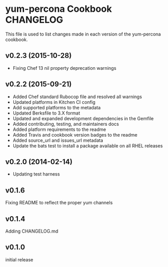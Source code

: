 yum-percona Cookbook CHANGELOG
======================
This file is used to list changes made in each version of the yum-percona cookbook.

v0.2.3 (2015-10-28)
-------------------
- Fixing Chef 13 nil property deprecation warnings

v0.2.2 (2015-09-21)
-------------------
- Added Chef standard Rubocop file and resolved all warnings
- Updated platforms in Kitchen CI config
- Add supported platforms to the metadata
- Updated Berksfile to 3.X format
- Updated and expanded development dependencies in the Gemfile
- Added contributing, testing, and maintainers docs
- Added platform requirements to the readme
- Added Travis and cookbook version badges to the readme
- Added source_url and issues_url metadata
- Update the bats test to install a package available on all RHEL releases

v0.2.0 (2014-02-14)
-------------------
- Updating test harness


v0.1.6
------
Fixing README to reflect the proper yum channels


v0.1.4
------
Adding CHANGELOG.md


v0.1.0
------
initial release
